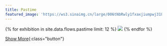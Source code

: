 ```yaml
---
title: Pastime
featured_image: 'https://ws3.sinaimg.cn/large/006tNbRwly1fxaxjiumpwj318z0u0at2.jpg'
---
```


<div class="gallery" data-columns="4">
    {% for exhibition in site.data.flows.pastime limit: 12 %}
        <img src="{{ exhibition.img }}">
    {% endfor %}
</div>

[Show More](/pastime-archive){:class="button"}
